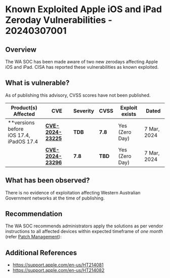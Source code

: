 # Known Exploited Apple iOS and iPad Zeroday Vulnerabilities - 20240307001

## Overview

The WA SOC has been made aware of two new zerodays affecting Apple iOS and iPad. CISA has reported these vulnerabilities as known exploited.

## What is vulnerable?

As of publishing this advisory, CVSS scores have not been published.

| Product(s) Affected                            | CVE                                                                   | Severity | CVSS    | Exploit exists | Dated       |
| ---------------------------------------------- | --------------------------------------------------------------------- | -------- | ------- | -------------- | ----------- |
| \*\*versions before <br> iOS 17.4, iPadOS 17.4 | **[CVE-2024-23225](https://nvd.nist.gov/vuln/detail/CVE-2024-23225)** | **TDB**  | **7.8** | Yes (Zero Day) | 7 Mar, 2024 |
|                                                | **[CVE-2024-23296](https://nvd.nist.gov/vuln/detail/CVE-2024-23296)** | **7.8**  | **TBD** | Yes (Zero Day) | 7 Mar, 2024 |

## What has been observed?

There is no evidence of exploitation affecting Western Australian Government networks at the time of publishing.

## Recommendation

The WA SOC recommends administrators apply the solutions as per vendor instructions to all affected devices within expected timeframe of *one month* (refer [Patch Management](../guidelines/patch-management.md)):

## Additional References

- https://support.apple.com/en-us/HT214081
- https://support.apple.com/en-us/HT214082
